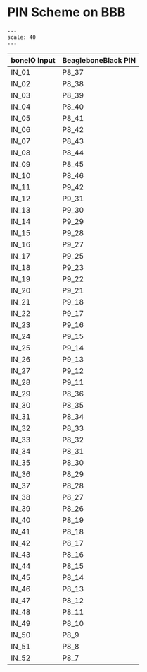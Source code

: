 # PIN Scheme on BBB

```{image} /_static/pin_scheme_bbb.png
---
scale: 40
---
```

| boneIO Input | BeagleboneBlack PIN |
| ------------ | ------------------- |
| IN_01        | P8_37               |
| IN_02        | P8_38               |
| IN_03        | P8_39               |
| IN_04        | P8_40               |
| IN_05        | P8_41               |
| IN_06        | P8_42               |
| IN_07        | P8_43               |
| IN_08        | P8_44               |
| IN_09        | P8_45               |
| IN_10        | P8_46               |
| IN_11        | P9_42               |
| IN_12        | P9_31               |
| IN_13        | P9_30               |
| IN_14        | P9_29               |
| IN_15        | P9_28               |
| IN_16        | P9_27               |
| IN_17        | P9_25               |
| IN_18        | P9_23               |
| IN_19        | P9_22               |
| IN_20        | P9_21               |
| IN_21        | P9_18               |
| IN_22        | P9_17               |
| IN_23        | P9_16               |
| IN_24        | P9_15               |
| IN_25        | P9_14               |
| IN_26        | P9_13               |
| IN_27        | P9_12               |
| IN_28        | P9_11               |
| IN_29        | P8_36               |
| IN_30        | P8_35               |
| IN_31        | P8_34               |
| IN_32        | P8_33               |
| IN_33        | P8_32               |
| IN_34        | P8_31               |
| IN_35        | P8_30               |
| IN_36        | P8_29               |
| IN_37        | P8_28               |
| IN_38        | P8_27               |
| IN_39        | P8_26               |
| IN_40        | P8_19               |
| IN_41        | P8_18               |
| IN_42        | P8_17               |
| IN_43        | P8_16               |
| IN_44        | P8_15               |
| IN_45        | P8_14               |
| IN_46        | P8_13               |
| IN_47        | P8_12               |
| IN_48        | P8_11               |
| IN_49        | P8_10               |
| IN_50        | P8_9                |
| IN_51        | P8_8                |
| IN_52        | P8_7                |
